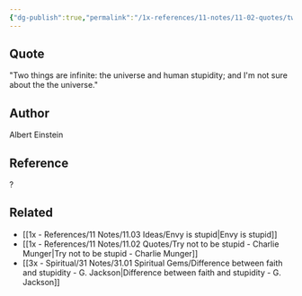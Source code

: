 ```yaml
---
{"dg-publish":true,"permalink":"/1x-references/11-notes/11-02-quotes/two-things-are-infinite-the-universe-and-human-stupidity-albert-einstein/","title":"Two things are infinite the universe and human stupidity - Albert Einstein"}
---
```



## Quote
"Two things are infinite: the universe and human stupidity; and I'm not sure about the the universe."

## Author
Albert Einstein

## Reference
?

## Related
- [[1x - References/11 Notes/11.03 Ideas/Envy is stupid\|Envy is stupid]]
- [[1x - References/11 Notes/11.02 Quotes/Try not to be stupid - Charlie Munger\|Try not to be stupid - Charlie Munger]]
- [[3x - Spiritual/31 Notes/31.01 Spiritual Gems/Difference between faith and stupidity - G. Jackson\|Difference between faith and stupidity - G. Jackson]]